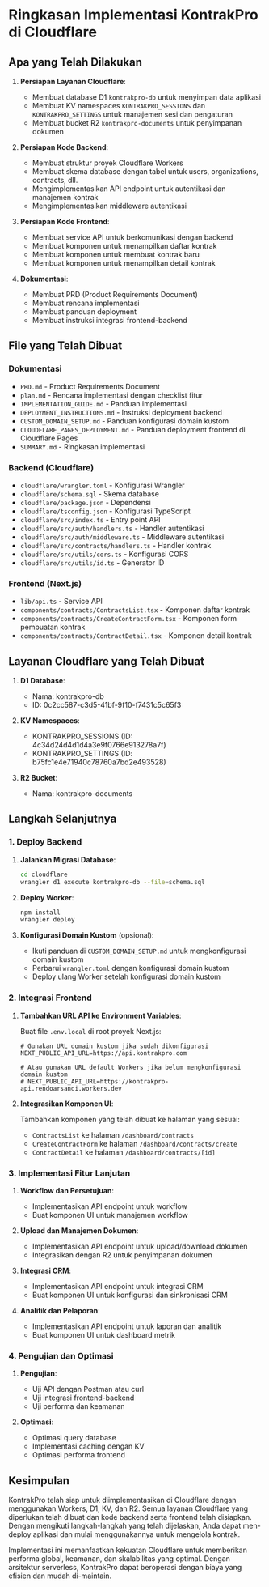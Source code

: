 # Ringkasan Implementasi KontrakPro di Cloudflare

## Apa yang Telah Dilakukan

1. **Persiapan Layanan Cloudflare**:
   - Membuat database D1 `kontrakpro-db` untuk menyimpan data aplikasi
   - Membuat KV namespaces `KONTRAKPRO_SESSIONS` dan `KONTRAKPRO_SETTINGS` untuk manajemen sesi dan pengaturan
   - Membuat bucket R2 `kontrakpro-documents` untuk penyimpanan dokumen

2. **Persiapan Kode Backend**:
   - Membuat struktur proyek Cloudflare Workers
   - Membuat skema database dengan tabel untuk users, organizations, contracts, dll.
   - Mengimplementasikan API endpoint untuk autentikasi dan manajemen kontrak
   - Mengimplementasikan middleware autentikasi

3. **Persiapan Kode Frontend**:
   - Membuat service API untuk berkomunikasi dengan backend
   - Membuat komponen untuk menampilkan daftar kontrak
   - Membuat komponen untuk membuat kontrak baru
   - Membuat komponen untuk menampilkan detail kontrak

4. **Dokumentasi**:
   - Membuat PRD (Product Requirements Document)
   - Membuat rencana implementasi
   - Membuat panduan deployment
   - Membuat instruksi integrasi frontend-backend

## File yang Telah Dibuat

### Dokumentasi
- `PRD.md` - Product Requirements Document
- `plan.md` - Rencana implementasi dengan checklist fitur
- `IMPLEMENTATION_GUIDE.md` - Panduan implementasi
- `DEPLOYMENT_INSTRUCTIONS.md` - Instruksi deployment backend
- `CUSTOM_DOMAIN_SETUP.md` - Panduan konfigurasi domain kustom
- `CLOUDFLARE_PAGES_DEPLOYMENT.md` - Panduan deployment frontend di Cloudflare Pages
- `SUMMARY.md` - Ringkasan implementasi

### Backend (Cloudflare)
- `cloudflare/wrangler.toml` - Konfigurasi Wrangler
- `cloudflare/schema.sql` - Skema database
- `cloudflare/package.json` - Dependensi
- `cloudflare/tsconfig.json` - Konfigurasi TypeScript
- `cloudflare/src/index.ts` - Entry point API
- `cloudflare/src/auth/handlers.ts` - Handler autentikasi
- `cloudflare/src/auth/middleware.ts` - Middleware autentikasi
- `cloudflare/src/contracts/handlers.ts` - Handler kontrak
- `cloudflare/src/utils/cors.ts` - Konfigurasi CORS
- `cloudflare/src/utils/id.ts` - Generator ID

### Frontend (Next.js)
- `lib/api.ts` - Service API
- `components/contracts/ContractsList.tsx` - Komponen daftar kontrak
- `components/contracts/CreateContractForm.tsx` - Komponen form pembuatan kontrak
- `components/contracts/ContractDetail.tsx` - Komponen detail kontrak

## Layanan Cloudflare yang Telah Dibuat

1. **D1 Database**:
   - Nama: kontrakpro-db
   - ID: 0c2cc587-c3d5-41bf-9f10-f7431c5c65f3

2. **KV Namespaces**:
   - KONTRAKPRO_SESSIONS (ID: 4c34d24d4d1d4a3e9f0766e913278a7f)
   - KONTRAKPRO_SETTINGS (ID: b75fc1e4e71940c78760a7bd2e493528)

3. **R2 Bucket**:
   - Nama: kontrakpro-documents

## Langkah Selanjutnya

### 1. Deploy Backend

1. **Jalankan Migrasi Database**:
   ```bash
   cd cloudflare
   wrangler d1 execute kontrakpro-db --file=schema.sql
   ```

2. **Deploy Worker**:
   ```bash
   npm install
   wrangler deploy
   ```

3. **Konfigurasi Domain Kustom** (opsional):
   - Ikuti panduan di `CUSTOM_DOMAIN_SETUP.md` untuk mengkonfigurasi domain kustom
   - Perbarui `wrangler.toml` dengan konfigurasi domain kustom
   - Deploy ulang Worker setelah konfigurasi domain kustom

### 2. Integrasi Frontend

1. **Tambahkan URL API ke Environment Variables**:

   Buat file `.env.local` di root proyek Next.js:
   ```
   # Gunakan URL domain kustom jika sudah dikonfigurasi
   NEXT_PUBLIC_API_URL=https://api.kontrakpro.com

   # Atau gunakan URL default Workers jika belum mengkonfigurasi domain kustom
   # NEXT_PUBLIC_API_URL=https://kontrakpro-api.rendoarsandi.workers.dev
   ```

2. **Integrasikan Komponen UI**:

   Tambahkan komponen yang telah dibuat ke halaman yang sesuai:
   - `ContractsList` ke halaman `/dashboard/contracts`
   - `CreateContractForm` ke halaman `/dashboard/contracts/create`
   - `ContractDetail` ke halaman `/dashboard/contracts/[id]`

### 3. Implementasi Fitur Lanjutan

1. **Workflow dan Persetujuan**:
   - Implementasikan API endpoint untuk workflow
   - Buat komponen UI untuk manajemen workflow

2. **Upload dan Manajemen Dokumen**:
   - Implementasikan API endpoint untuk upload/download dokumen
   - Integrasikan dengan R2 untuk penyimpanan dokumen

3. **Integrasi CRM**:
   - Implementasikan API endpoint untuk integrasi CRM
   - Buat komponen UI untuk konfigurasi dan sinkronisasi CRM

4. **Analitik dan Pelaporan**:
   - Implementasikan API endpoint untuk laporan dan analitik
   - Buat komponen UI untuk dashboard metrik

### 4. Pengujian dan Optimasi

1. **Pengujian**:
   - Uji API dengan Postman atau curl
   - Uji integrasi frontend-backend
   - Uji performa dan keamanan

2. **Optimasi**:
   - Optimasi query database
   - Implementasi caching dengan KV
   - Optimasi performa frontend

## Kesimpulan

KontrakPro telah siap untuk diimplementasikan di Cloudflare dengan menggunakan Workers, D1, KV, dan R2. Semua layanan Cloudflare yang diperlukan telah dibuat dan kode backend serta frontend telah disiapkan. Dengan mengikuti langkah-langkah yang telah dijelaskan, Anda dapat men-deploy aplikasi dan mulai menggunakannya untuk mengelola kontrak.

Implementasi ini memanfaatkan kekuatan Cloudflare untuk memberikan performa global, keamanan, dan skalabilitas yang optimal. Dengan arsitektur serverless, KontrakPro dapat beroperasi dengan biaya yang efisien dan mudah di-maintain.
